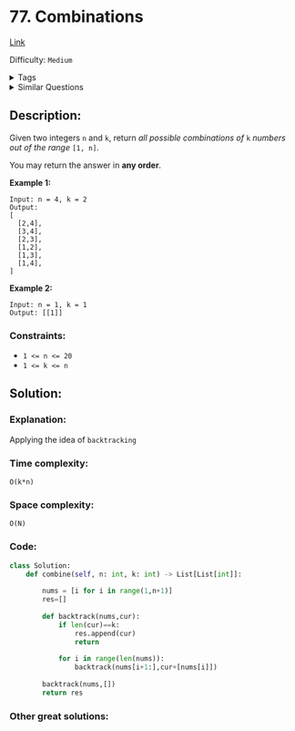 # 77. Combinations
[Link](https://leetcode.com/problems/combinations/)

Difficulty: `Medium`

<details>
<summary> Tags</summary>

`Array`, `Backtracking`
</details>

<details>
<summary> Similar Questions</summary>

[Combination Sum](https://leetcode.com/problems/combination-sum/)	`Medium`

[Permutations](https://leetcode.com/problems/permutations/)	`Medium`


</details>

## Description:  
Given two integers `n` and `k`, return _all possible combinations of_ `k`
_numbers out of the range_ `[1, n]`.

You may return the answer in **any order**.



**Example 1:**

    
    
    Input: n = 4, k = 2
    Output:
    [
      [2,4],
      [3,4],
      [2,3],
      [1,2],
      [1,3],
      [1,4],
    ]
    

**Example 2:**

    
    
    Input: n = 1, k = 1
    Output: [[1]]
    



### Constraints:

  * `1 <= n <= 20`
  * `1 <= k <= n`



## Solution:  


### Explanation:  
Applying the idea of `backtracking`

### Time complexity:  
`O(k*n)`  


### Space complexity:  
`O(N)`  


### Code:  
```python
class Solution:
    def combine(self, n: int, k: int) -> List[List[int]]:
         
        nums = [i for i in range(1,n+1)]
        res=[]
        
        def backtrack(nums,cur):
            if len(cur)==k:
                res.append(cur)
                return
            
            for i in range(len(nums)):
                backtrack(nums[i+1:],cur+[nums[i]])
                
        backtrack(nums,[])   
        return res
```


### Other great solutions:

